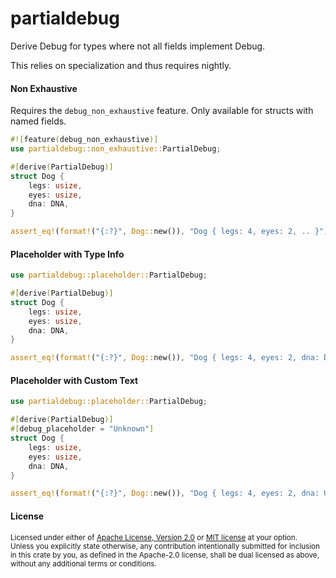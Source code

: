# partialdebug

Derive Debug for types where not all fields implement Debug.

This relies on specialization and thus requires nightly.

#### Non Exhaustive

Requires the `debug_non_exhaustive` feature.
Only available for structs with named fields.

```rust
#![feature(debug_non_exhaustive)]
use partialdebug::non_exhaustive::PartialDebug;

#[derive(PartialDebug)]
struct Dog {
    legs: usize,
    eyes: usize,
    dna: DNA,
}

assert_eq!(format!("{:?}", Dog::new()), "Dog { legs: 4, eyes: 2, .. }");
```

#### Placeholder with Type Info

```rust
use partialdebug::placeholder::PartialDebug;

#[derive(PartialDebug)]
struct Dog {
    legs: usize,
    eyes: usize,
    dna: DNA,
}

assert_eq!(format!("{:?}", Dog::new()), "Dog { legs: 4, eyes: 2, dna: DNA }");
```

#### Placeholder with Custom Text

```rust
use partialdebug::placeholder::PartialDebug;

#[derive(PartialDebug)]
#[debug_placeholder = "Unknown"]
struct Dog {
    legs: usize,
    eyes: usize,
    dna: DNA,
}

assert_eq!(format!("{:?}", Dog::new()), "Dog { legs: 4, eyes: 2, dna: Unknown }");
```

#### License
<sup>
Licensed under either of <a href="LICENSE-APACHE">Apache License, Version
2.0</a> or <a href="LICENSE-MIT">MIT license</a> at your option.
</sup>

<br>

<sub>
Unless you explicitly state otherwise, any contribution intentionally submitted
for inclusion in this crate by you, as defined in the Apache-2.0 license, shall
be dual licensed as above, without any additional terms or conditions.
</sub>
